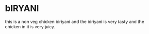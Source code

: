 # bIRYANI
this is a non veg chicken biriyani and  the biriyani is very tasty   and the chicken in it is very juicy.